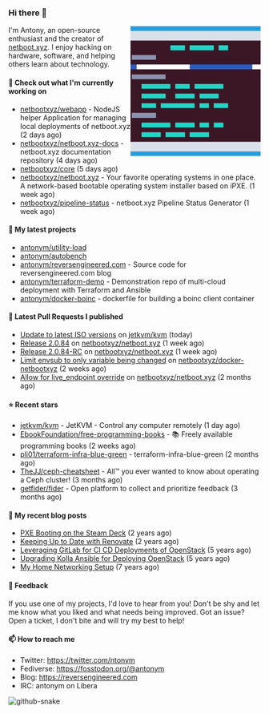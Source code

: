 
### Hi there 👋

<img align="right" src="https://raw.githubusercontent.com/antonym/antonym/master/assets/nbxyz.png" width="260">

I'm Antony, an open-source enthusiast and the creator of [netboot.xyz](https://netboot.xyz). I enjoy 
hacking on hardware, software, and helping others learn about technology. 

#### 👷 Check out what I'm currently working on

- [netbootxyz/webapp](https://github.com/netbootxyz/webapp) - NodeJS helper Application for managing local deployments of netboot.xyz (2 days ago)
- [netbootxyz/netboot.xyz-docs](https://github.com/netbootxyz/netboot.xyz-docs) - netboot.xyz documentation repository (4 days ago)
- [netbootxyz/core](https://github.com/netbootxyz/core) (5 days ago)
- [netbootxyz/netboot.xyz](https://github.com/netbootxyz/netboot.xyz) - Your favorite operating systems in one place.  A network-based bootable operating system installer based on iPXE. (1 week ago)
- [netbootxyz/pipeline-status](https://github.com/netbootxyz/pipeline-status) - netboot.xyz Pipeline Status Generator (1 week ago)

#### 🌱 My latest projects

- [antonym/utility-load](https://github.com/antonym/utility-load)
- [antonym/autobench](https://github.com/antonym/autobench)
- [antonym/reversengineered.com](https://github.com/antonym/reversengineered.com) - Source code for reversengineered.com blog
- [antonym/terraform-demo](https://github.com/antonym/terraform-demo) - Demonstration repo of multi-cloud deployment with Terraform and Ansible
- [antonym/docker-boinc](https://github.com/antonym/docker-boinc) - dockerfile for building a boinc client container

#### 🔨 Latest Pull Requests I published

- [Update to latest ISO versions](https://github.com/jetkvm/kvm/pull/78) on [jetkvm/kvm](https://github.com/jetkvm/kvm) (today)
- [Release 2.0.84](https://github.com/netbootxyz/netboot.xyz/pull/1557) on [netbootxyz/netboot.xyz](https://github.com/netbootxyz/netboot.xyz) (1 week ago)
- [Release 2.0.84-RC](https://github.com/netbootxyz/netboot.xyz/pull/1556) on [netbootxyz/netboot.xyz](https://github.com/netbootxyz/netboot.xyz) (1 week ago)
- [Limit envsub to only variable being changed](https://github.com/netbootxyz/docker-netbootxyz/pull/78) on [netbootxyz/docker-netbootxyz](https://github.com/netbootxyz/docker-netbootxyz) (2 weeks ago)
- [Allow for live_endpoint override](https://github.com/netbootxyz/netboot.xyz/pull/1537) on [netbootxyz/netboot.xyz](https://github.com/netbootxyz/netboot.xyz) (2 months ago)

#### ⭐ Recent stars

- [jetkvm/kvm](https://github.com/jetkvm/kvm) - JetKVM - Control any computer remotely (1 day ago)
- [EbookFoundation/free-programming-books](https://github.com/EbookFoundation/free-programming-books) - :books: Freely available programming books (2 weeks ago)
- [pli01/terraform-infra-blue-green](https://github.com/pli01/terraform-infra-blue-green) - terraform-infra-blue-green (2 months ago)
- [TheJJ/ceph-cheatsheet](https://github.com/TheJJ/ceph-cheatsheet) - All™ you ever wanted to know about operating a Ceph cluster! (3 months ago)
- [getfider/fider](https://github.com/getfider/fider) - Open platform to collect and prioritize feedback (3 months ago)

#### 📜 My recent blog posts

- [PXE Booting on the Steam Deck](https://www.reversengineered.com/2022/08/02/pxe-booting-on-the-steam-deck/) (2 years ago)
- [Keeping Up to Date with Renovate](https://www.reversengineered.com/2022/03/13/keeping-up-to-date-with-renovate/) (2 years ago)
- [Leveraging GitLab for CI CD Deployments of OpenStack](https://www.reversengineered.com/2019/08/13/leveraging-gitlab-for-ci-cd-deployments-of-openstack/) (5 years ago)
- [Upgrading Kolla Ansible for Deploying OpenStack](https://www.reversengineered.com/2019/05/10/upgrading-kolla-ansible-for-deploying-openstack/) (5 years ago)
- [My Home Networking Setup](https://www.reversengineered.com/2017/07/29/my-home-networking-setup/) (7 years ago)

#### 💬 Feedback

If you use one of my projects, I'd love to hear from you! Don't be shy and let me know what you liked
and what needs being improved. Got an issue? Open a ticket, I don't bite and will try my best to help!

#### 📫 How to reach me

- Twitter: https://twitter.com/ntonym
- Fediverse: https://fosstodon.org/@antonym
- Blog: https://reversengineered.com
- IRC: antonym on Libera
<picture>
  <source media="(prefers-color-scheme: dark)" srcset="https://raw.githubusercontent.com/antonym/antonym/output/github-contribution-grid-snake-dark.svg" />
  <source media="(prefers-color-scheme: light)" srcset="https://raw.githubusercontent.com/antonym/antonym/output/github-contribution-grid-snake.svg" />
  <img alt="github-snake" src="github-snake.svg" />
</picture>
